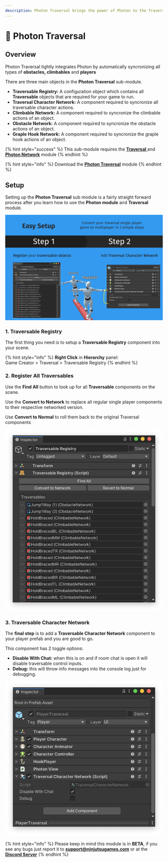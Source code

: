 ```yaml
---
description: Photon Traversal brings the power of Photon to the Traversal module.
---
```


# 🏃 Photon Traversal

## Overview

Photon Traversal tightly integrates Photon by automatically syncronizing all types of **obstacles, climbables** and **players**

There are three main objects in the **Photon Traversal** sub-module.

* **Traversable Registry:** A configuration object which contains all **Traversable** objects that are required for your game to run.
* **Traversal Character Network:** A component required to syncronize all traversable character actions.
* **Climbable Network:** A component required to syncronize the climbable actions of an object.
* **Obstacle Network:** A component required to syncronize the obstacle actions of an object.
* **Graple Hook Network:** A component required to syncronize the graple hook actions of an object.

{% hint style="success" %}
This sub-module requires the [**Traversal**](https://assetstore.unity.com/packages/tools/animation/traversal-179526)[ ](https://gamecreator.page.link/shooter)and [**Photon Network**](https://assetstore.unity.com/packages/tools/network/photon-module-for-game-creator-123155) module
{% endhint %}

{% hint style="info" %}
Download the [**Photon Traversal**](https://u3d.as/2sC2) module
{% endhint %}

## Setup

Setting up the **Photon Traversal** sub module is a fairly straight forward process after you learn how to use the **Photon module** and **Traversal** module.

![](<../../../.gitbook/assets/Setup (2).png>)

### &#x20;1. Traversable Registry

The first thing you need is to setup a **Traversable Registry** component into your scene.&#x20;

{% hint style="info" %}
**Right Click** in **Hierarchy** panel:\
Game Creator > Traversal > Traversable Registry
{% endhint %}

### 2. Register All Traversables

Use the **Find All** button to look up for all **Traversable** components on the scene.

Use the **Convert to Network** to replace all regular single player components to their respective networked version.

Use **Convert to Normal** to roll them back to the original Traversal components

![](<../../../.gitbook/assets/image (6) (1).png>)

### 3. Traversable Character Network

The **final step** is to add a **Traversable Character Network** component to your player prefab and you are good to go.

This component has 2 toggle options:

* **Disable With Chat:** when this is on and if room chat is open it will disable traversable control inputs.
* **Debug:** this will throw info messages into the console log just for debugging.

![](<../../../.gitbook/assets/image (65).png>)

{% hint style="info" %}
Please keep in mind this module is in **BETA**, if you see any bugs just report it to [**support@ninjutsugames.com**](mailto:support@ninjutsugames.com) or at the [**Discord Server**](https://discordapp.com/invite/u2K64A7)&#x20;
{% endhint %}

